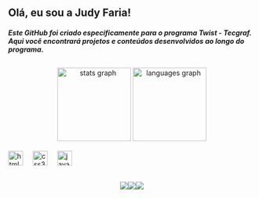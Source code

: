 ## Olá, eu sou a Judy Faria!
##### Este GitHub foi criado especificamente para o programa Twist - Tecgraf. Aqui você encontrará projetos e conteúdos desenvolvidos ao longo do programa.
##

<div align="center">
  <img src="https://github-readme-stats.vercel.app/api?username=judyFariaTecgraf&hide_title=false&hide_rank=false&show_icons=true&include_all_commits=true&count_private=true&disable_animations=false&theme=dracula&locale=en&hide_border=false" height="150" alt="stats graph"  />
  <img src="https://github-readme-stats.vercel.app/api/top-langs?username=judyFariaTecgraf&locale=en&hide_title=false&layout=compact&card_width=320&langs_count=5&theme=dracula&hide_border=false" height="150" alt="languages graph"  />
</div>


<div style="display: inline_block"><br>
  <img src="https://cdn.jsdelivr.net/gh/devicons/devicon/icons/html5/html5-original.svg" height="30" alt="html5 logo"  />
  <img width="12" />
  
  <img src="https://cdn.jsdelivr.net/gh/devicons/devicon/icons/css3/css3-original.svg" height="30" alt="css3 logo"  />
  <img width="12" />

  <img src="https://cdn.jsdelivr.net/gh/devicons/devicon/icons/javascript/javascript-original.svg" height="30" alt="javascript logo"  />
  <img width="12" />
  
</div>
  
  ##
 
<div style="display: flex; justify-content: center; align-items: center; margin-top: 10px;"> 
  
  <a href="mailto:judyfaria@tecgraf.puc-rio.br" rel="noopener noreferrer" style="text-decoration: none;">
    <img src="https://img.shields.io/badge/-Gmail-%23333?style=for-the-badge&logo=gmail&logoColor=red" target="_blank">
  </a>
  
  <a href="https://www.linkedin.com/in/judy-faria-480b6819b" target="_blank" rel="noopener noreferrer" style="text-decoration: none;">
    <img src="https://img.shields.io/badge/-LinkedIn-%230077B5?style=for-the-badge&logo=linkedin&logoColor=white" target="_blank">
  </a> 

  <a href="https://github.com/JudyFaria" target="_blank" rel="noopener noreferrer" style="text-decoration: none;">
    <img src="https://img.shields.io/badge/-GitHub-%23121011?style=for-the-badge&logo=github&logoColor=white" target="_blank">
  </a>
</div>

